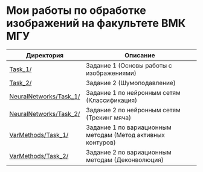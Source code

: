 # Мои работы по обработке изображений на факультете ВМК МГУ

Директория                | Описание
--------------------------|----------------------
[Task_1/](https://github.com/ArtemVeshkin/CMC_Image_Processing/tree/main/Task_1) | Задание 1 (Основы работы с изображениями)
[Task_2/](https://github.com/ArtemVeshkin/CMC_Image_Processing/tree/main/Task_2) | Задание 2 (Шумоподавление)
[NeuralNetworks/Task_1/](https://github.com/ArtemVeshkin/CMC_Image_Processing/tree/main/NeuralNetworks/Task_1) | Задание 1 по нейронным сетям (Классификация)
[NeuralNetworks/Task_2/](https://github.com/ArtemVeshkin/CMC_Image_Processing/tree/main/NeuralNetworks/Task_2) | Задание 2 по нейронным сетям (Трекинг мяча)
[VarMethods/Task_1/](https://github.com/ArtemVeshkin/CMC_Image_Processing/tree/main/VarMethods/Task_1) | Задание 1 по вариационным методам (Метод активных контуров)
[VarMethods/Task_2/](https://github.com/ArtemVeshkin/CMC_Image_Processing/tree/main/VarMethods/Task_2) | Задание 2 по вариационным методам (Деконволюция)

